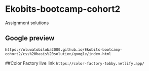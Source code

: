 # Ekobits-bootcamp-cohort2
Assignment solutions

## Google preview
 `https://oluwatobiloba2000.github.io/Ekobits-bootcamp-cohort2/css%20basis%20solution/google/index.html`

##Color Factory live link
`https://color-factory-tobby.netlify.app/`